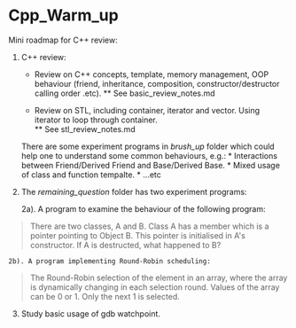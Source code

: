 # Cpp_Warm_up

Mini roadmap for C++ review: 

1. C++ review: 

    * Review on C++ concepts, template, memory management, OOP behaviour (friend, inheritance, composition, constructor/destructor calling order .etc).
        ** See basic_review_notes.md

    * Review on STL, including container, iterator and vector. Using iterator to loop through container.  
        ** See stl_review_notes.md

    There are some experiment programs in *brush_up* folder which could help one to understand some common behaviours, e.g.: 
        * Interactions between Friend/Derived Friend and Base/Derived Base. 
        * Mixed usage of class and function tempalte.
        * ...etc

2. The *remaining_question* folder has two experiment programs:

    2a). A program to examine the behaviour of the following program:

> There are two classes, A and B. Class A has a member which is a pointer pointing to Object B. This pointer is initialised in A's constructor. If A is destructed, what happened to B? 


    2b). A program implementing Round-Robin scheduling:  

> The Round-Robin selection of the element in an array, where the array is dynamically changing in each selection round. Values of the array can be 0 or 1. Only the next 1 is selected.

3. Study basic usage of gdb watchpoint.  


